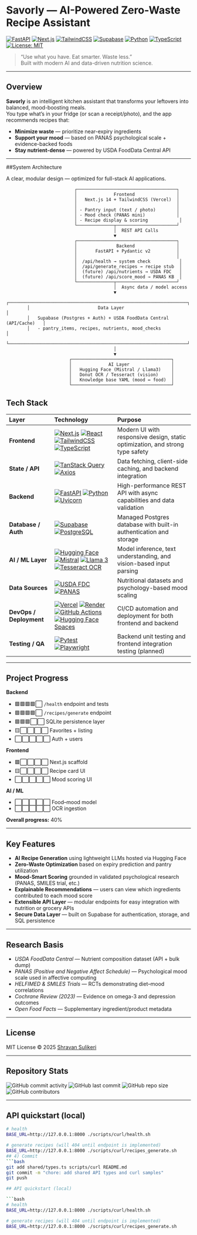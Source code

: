 # Savorly — AI-Powered Zero-Waste Recipe Assistant

[![FastAPI](https://img.shields.io/badge/API-FastAPI-009688?logo=fastapi&logoColor=white)](https://fastapi.tiangolo.com/)
[![Next.js](https://img.shields.io/badge/Frontend-Next.js-000000?logo=nextdotjs&logoColor=white)](https://nextjs.org/)
[![TailwindCSS](https://img.shields.io/badge/UI-TailwindCSS-38b2ac?logo=tailwindcss&logoColor=white)](https://tailwindcss.com/)
[![Supabase](https://img.shields.io/badge/Database-Supabase-3ECF8E?logo=supabase&logoColor=white)](https://supabase.com/)
[![Python](https://img.shields.io/badge/Python-3.11-blue?logo=python&logoColor=white)](https://www.python.org/)
[![TypeScript](https://img.shields.io/badge/TypeScript-5.0-blue?logo=typescript&logoColor=white)](https://www.typescriptlang.org/)
[![License: MIT](https://img.shields.io/badge/License-MIT-yellow.svg)](LICENSE)

> “Use what you have. Eat smarter. Waste less.”  
> Built with modern AI and data-driven nutrition science.

---

## Overview

**Savorly** is an intelligent kitchen assistant that transforms your leftovers into balanced, mood-boosting meals.  
You type what’s in your fridge (or scan a receipt/photo), and the app recommends recipes that:

- **Minimize waste** — prioritize near-expiry ingredients  
- **Support your mood** — based on PANAS psychological scale + evidence-backed foods  
- **Stay nutrient-dense** — powered by USDA FoodData Central API  

---

##System Architecture

A clear, modular design — optimized for full-stack AI applications.

```text
                          ┌──────────────────────────────────────┐
                          │              Frontend                │
                          │   Next.js 14 + TailwindCSS (Vercel)  │
                          │                                      │
                          │ - Pantry input (text / photo)        │
                          │ - Mood check (PANAS mini)            │
                          │ - Recipe display & scoring            │
                          └──────────────┬───────────────────────┘
                                         │  REST API Calls
                                         ▼
                          ┌──────────────────────────────────────┐
                          │               Backend                │
                          │       FastAPI + Pydantic v2          │
                          │                                      │
                          │  /api/health → system check           │
                          │  /api/generate_recipes → recipe stub  │
                          │  (future) /api/nutrients → USDA FDC   │
                          │  (future) /api/score_mood → PANAS KB  │
                          └──────────────┬───────────────────────┘
                                         │  Async data / model access
                                         ▼
        ┌────────────────────────────────────────────────────────────────────┐
        │                          Data Layer                                │
        │   Supabase (Postgres + Auth) + USDA FoodData Central (API/Cache)   │
        │   - pantry_items, recipes, nutrients, mood_checks                  │
        └────────────────────────────────────────────────────────────────────┘
                                         │
                                         ▼
                        ┌──────────────────────────────────────┐
                        │              AI Layer                │
                        │   Hugging Face (Mistral / Llama3)    │
                        │   Donut OCR / Tesseract (vision)     │
                        │   Knowledge base YAML (mood ↔ food)  │
                        └──────────────────────────────────────┘
```
## Tech Stack

| Layer | Technology | Purpose |
|:------|:------------|:---------|
| **Frontend** | [![Next.js](https://img.shields.io/badge/Next.js-000000?style=flat&logo=nextdotjs&logoColor=white)](https://nextjs.org/) [![React](https://img.shields.io/badge/React-20232A?style=flat&logo=react&logoColor=61DAFB)](https://react.dev/) [![TailwindCSS](https://img.shields.io/badge/TailwindCSS-38B2AC?style=flat&logo=tailwindcss&logoColor=white)](https://tailwindcss.com/) [![TypeScript](https://img.shields.io/badge/TypeScript-3178C6?style=flat&logo=typescript&logoColor=white)](https://www.typescriptlang.org/) | Modern UI with responsive design, static optimization, and strong type safety |
| **State / API** | [![TanStack Query](https://img.shields.io/badge/TanStack_Query-FF4154?style=flat&logo=reactquery&logoColor=white)](https://tanstack.com/query/latest) [![Axios](https://img.shields.io/badge/Axios-5A29E4?style=flat&logo=axios&logoColor=white)](https://axios-http.com/) | Data fetching, client-side caching, and backend integration |
| **Backend** | [![FastAPI](https://img.shields.io/badge/FastAPI-009688?style=flat&logo=fastapi&logoColor=white)](https://fastapi.tiangolo.com/) [![Python](https://img.shields.io/badge/Python_3.11-3776AB?style=flat&logo=python&logoColor=white)](https://www.python.org/) [![Uvicorn](https://img.shields.io/badge/Uvicorn-FFB300?style=flat&logo=python&logoColor=white)](https://www.uvicorn.org/) | High-performance REST API with async capabilities and data validation |
| **Database / Auth** | [![Supabase](https://img.shields.io/badge/Supabase-3ECF8E?style=flat&logo=supabase&logoColor=white)](https://supabase.com/) [![PostgreSQL](https://img.shields.io/badge/PostgreSQL-336791?style=flat&logo=postgresql&logoColor=white)](https://www.postgresql.org/) | Managed Postgres database with built-in authentication and storage |
| **AI / ML Layer** | [![Hugging Face](https://img.shields.io/badge/Hugging%20Face-FFD21E?style=flat&logo=huggingface&logoColor=black)](https://huggingface.co/) [![Mistral](https://img.shields.io/badge/Mistral_AI-000000?style=flat&logoColor=white)](https://mistral.ai/) [![Llama 3](https://img.shields.io/badge/Meta_Llama_3-0466C8?style=flat&logo=meta&logoColor=white)](https://ai.meta.com/llama/) [![Tesseract OCR](https://img.shields.io/badge/Tesseract_OCR-4285F4?style=flat&logo=google&logoColor=white)](https://github.com/tesseract-ocr/tesseract) | Model inference, text understanding, and vision-based input parsing |
| **Data Sources** | [![USDA FDC](https://img.shields.io/badge/USDA_FoodData_Central-7A0019?style=flat)](https://fdc.nal.usda.gov/) [![PANAS](https://img.shields.io/badge/PANAS_Scale-555555?style=flat)]() | Nutritional datasets and psychology-based mood scaling |
| **DevOps / Deployment** | [![Vercel](https://img.shields.io/badge/Vercel-000000?style=flat&logo=vercel&logoColor=white)](https://vercel.com/) [![Render](https://img.shields.io/badge/Render-46E3B7?style=flat&logo=render&logoColor=white)](https://render.com/) [![GitHub Actions](https://img.shields.io/badge/GitHub_Actions-2088FF?style=flat&logo=githubactions&logoColor=white)](https://github.com/features/actions) [![Hugging Face Spaces](https://img.shields.io/badge/HF_Spaces-FFD21E?style=flat&logo=huggingface&logoColor=black)](https://huggingface.co/spaces) | CI/CD automation and deployment for both frontend and backend |
| **Testing / QA** | [![Pytest](https://img.shields.io/badge/Pytest-0A9EDC?style=flat&logo=pytest&logoColor=white)](https://docs.pytest.org/) [![Playwright](https://img.shields.io/badge/Playwright-2EAD33?style=flat&logo=microsoftedge&logoColor=white)](https://playwright.dev/) | Backend unit testing and frontend integration testing (planned) |

---
## Project Progress

**Backend**
- 🟩🟩🟩🟩⬜ `/health` endpoint and tests  
- 🟩🟩🟩🟩⬜ `/recipes/generate` endpoint  
- 🟩🟩🟩⬜⬜ SQLite persistence layer  
- 🟨⬜⬜⬜⬜ Favorites + listing  
- ⬜⬜⬜⬜⬜ Auth + users  

**Frontend**
- 🟩⬜⬜⬜⬜ Next.js scaffold  
- 🟨⬜⬜⬜⬜ Recipe card UI  
- ⬜⬜⬜⬜⬜ Mood scoring UI  

**AI / ML**
- ⬜⬜⬜⬜⬜ Food–mood model  
- ⬜⬜⬜⬜⬜ OCR ingestion  

 **Overall progress:** 40%

---

## Key Features

- **AI Recipe Generation** using lightweight LLMs hosted via Hugging Face  
- **Zero-Waste Optimization** based on expiry prediction and pantry utilization  
- **Mood-Smart Scoring** grounded in validated psychological research (PANAS, SMILES trial, etc.)  
- **Explainable Recommendations** — users can view which ingredients contributed to each mood score  
- **Extensible API Layer** — modular endpoints for easy integration with nutrition or grocery APIs  
- **Secure Data Layer** — built on Supabase for authentication, storage, and SQL persistence  

---

## Research Basis

- *USDA FoodData Central* — Nutrient composition dataset (API + bulk dump)  
- *PANAS (Positive and Negative Affect Schedule)* — Psychological mood scale used in affective computing  
- *HELFIMED & SMILES Trials* — RCTs demonstrating diet–mood correlations  
- *Cochrane Review (2023)* — Evidence on omega-3 and depression outcomes  
- *Open Food Facts* — Supplementary ingredient/product metadata  

---

## License

MIT License © 2025 [Shravan Sulikeri](https://github.com/Shravan-Sulikeri)

---

## Repository Stats

![GitHub commit activity](https://img.shields.io/github/commit-activity/m/Shravan-Sulikeri/savorly)
![GitHub last commit](https://img.shields.io/github/last-commit/Shravan-Sulikeri/savorly)
![GitHub repo size](https://img.shields.io/github/repo-size/Shravan-Sulikeri/savorly)
![GitHub contributors](https://img.shields.io/github/contributors/Shravan-Sulikeri/savorly)

---



## API quickstart (local)

```bash
# health
BASE_URL=http://127.0.0.1:8000 ./scripts/curl/health.sh

# generate recipes (will 404 until endpoint is implemented)
BASE_URL=http://127.0.0.1:8000 ./scripts/curl/recipes_generate.sh
## 4) Commit
```bash
git add shared/types.ts scripts/curl README.md
git commit -m "chore: add shared API types and curl samples"
git push

## API quickstart (local)

```bash
# health
BASE_URL=http://127.0.0.1:8000 ./scripts/curl/health.sh

# generate recipes (will 404 until endpoint is implemented)
BASE_URL=http://127.0.0.1:8000 ./scripts/curl/recipes_generate.sh
